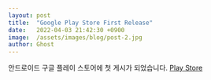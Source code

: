 ```yaml
---
layout: post
title:  "Google Play Store First Release"
date:   2022-04-03 21:42:30 +0900
image:  /assets/images/blog/post-2.jpg
author: Ghost
---
```


안드로이드 구글 플레이 스토어에 첫 게시가 되었습니다.
[Play Store](https://play.google.com/store/apps/details?id=com.ghostnet.GhostNet)
